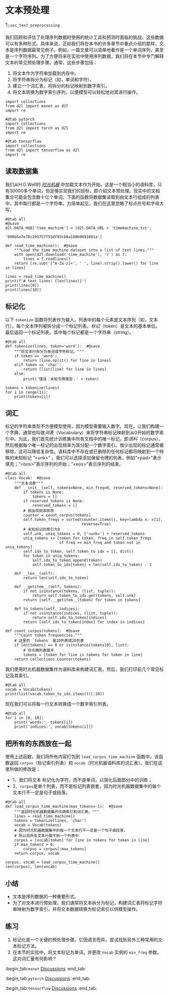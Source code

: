 # 文本预处理
:label:`sec_text_preprocessing`

我们回顾和评估了处理序列数据时使用的统计工具和预测时面临的挑战。这些数据可以有多种形式。具体来说，正如我们将在本书的许多章节中重点介绍的那样，文本是序列数据最常见例子。例如，一篇文章可以简单地看作是一个单词序列，甚至是一个字符序列。为了方便将来在实验中使用序列数据，我们将在本节中专门解释文本的常见预处理步骤。通常，这些步骤包括：

1. 将文本作为字符串加载到内存中。
1. 将字符串拆分为标记（如，单词和字符）。
1. 建立一个词汇表，将拆分的标记映射到数字索引。
1. 将文本转换为数字索引序列，以便模型可以轻松地对其进行操作。

```{.python .input}
import collections
from d2l import mxnet as d2l
import re
```



```{.python .input}
#@tab pytorch
import collections
from d2l import torch as d2l
import re
```



```{.python .input}
#@tab tensorflow
import collections
from d2l import tensorflow as d2l
import re
```

## 读取数据集

我们从H.G.Well的 [*时光机器*](http://www.gutenberg.org/ebooks/35) 中加载文本作为开始。这是一个相当小的语料库，只有30000多个单词，但足够实现我们的目标，即介绍文本预处理。现实中的文档集合可能会包含数十亿个单词。下面的函数将数据集读取到由文本行组成的列表中，其中每行都是一个字符串。为简单起见，我们在这里忽略了标点符号和字母大写。

```{.python .input}
#@tab all
#@save
d2l.DATA_HUB['time_machine'] = (d2l.DATA_URL + 'timemachine.txt',
                                '090b5e7e70c295757f55df93cb0a180b9691891a')

def read_time_machine():  #@save
    """Load the time machine dataset into a list of text lines."""
    with open(d2l.download('time_machine'), 'r') as f:
        lines = f.readlines()
    return [re.sub('[^A-Za-z]+', ' ', line).strip().lower() for line in lines]

lines = read_time_machine()
print(f'# text lines: {len(lines)}')
print(lines[0])
print(lines[10])
```

## 标记化

以下 `tokenize` 函数将列表作为输入，列表中的每个元素是文本序列（如，文本行）。每个文本序列被拆分成一个标记列表。*标记*（token）是文本的基本单位。最后返回一个标记列表，其中每个标记都是一个字符串（string）。

```{.python .input}
#@tab all
def tokenize(lines, token='word'):  #@save
    """将文本行拆分为单词或字符标记。"""
    if token == 'word':
        return [line.split() for line in lines]
    elif token == 'char':
        return [list(line) for line in lines]
    else:
        print('错误：未知令牌类型：' + token)

tokens = tokenize(lines)
for i in range(11):
    print(tokens[i])
```

## 词汇

标记的字符串类型不方便模型使用，因为模型需要输入数字。现在，让我们构建一个字典，通常也叫做*词表*（Vocabulary）来将字符串标记映射到从0开始的数字索引中。为此，我们首先统计训练集中所有文档中的唯一标记，即*语料*（corpus），然后根据每个唯一标记的出现频率为其分配一个数字索引。很少出现的标记通常被移除，这可以降低复杂性。语料库中不存在或已删除的任何标记都将映射到一个特殊的未知标记 “&lt;unk&gt;” 。我们可以选择添加保留令牌的列表，例如“&lt;pad&gt;”表示填充；“&lt;bos&gt;”表示序列的开始；“&lt;eos&gt;”表示序列的结束。

```{.python .input}
#@tab all
class Vocab:  #@save
    """文本词表"""
    def __init__(self, tokens=None, min_freq=0, reserved_tokens=None):
        if tokens is None:
            tokens = []
        if reserved_tokens is None:
            reserved_tokens = [] 
        # 按出现频率排序
        counter = count_corpus(tokens)
        self.token_freqs = sorted(counter.items(), key=lambda x: x[1],
                                  reverse=True)
        # 未知标记的索引为0
        self.unk, uniq_tokens = 0, ['<unk>'] + reserved_tokens
        uniq_tokens += [token for token, freq in self.token_freqs
                        if freq >= min_freq and token not in uniq_tokens]
        self.idx_to_token, self.token_to_idx = [], dict()
        for token in uniq_tokens:
            self.idx_to_token.append(token)
            self.token_to_idx[token] = len(self.idx_to_token) - 1

    def __len__(self):
        return len(self.idx_to_token)

    def __getitem__(self, tokens):
        if not isinstance(tokens, (list, tuple)):
            return self.token_to_idx.get(tokens, self.unk)
        return [self.__getitem__(token) for token in tokens]

    def to_tokens(self, indices):
        if not isinstance(indices, (list, tuple)):
            return self.idx_to_token[indices]
        return [self.idx_to_token[index] for index in indices]

def count_corpus(tokens):  #@save
    """Count token frequencies."""
    # 这里的 `tokens` 是1D列表或2D列表
    if len(tokens) == 0 or isinstance(tokens[0], list):
        # 将令牌列表展平
        tokens = [token for line in tokens for token in line]
    return collections.Counter(tokens)
```

我们使用时光机器数据集作为语料库来构建词汇表。然后，我们打印前几个常见标记及其索引。

```{.python .input}
#@tab all
vocab = Vocab(tokens)
print(list(vocab.token_to_idx.items())[:10])
```

现在我们可以将每一行文本转换成一个数字索引列表。

```{.python .input}
#@tab all
for i in [0, 10]:
    print('words:', tokens[i])
    print('indices:', vocab[tokens[i]])
```

## 把所有的东西放在一起

使用上述函数，我们将所有内容打包到 `load_corpus_time_machine` 函数中，该函数返回 `corpus`（标记索引列表）和 `vocab`（时光机器语料库的词汇表）。我们在这里所做的修改是：
- 1、我们将文本 标记化为字符，而不是单词，以简化后面部分中的训练；
- 2、`corpus`是单个列表，而不是标记列表嵌套，因为时光机器数据集中的每个文本行不一定是句子或段落。

```{.python .input}
#@tab all
def load_corpus_time_machine(max_tokens=-1):  #@save
    """返回时光机器数据集的令牌索引和词汇表。"""
    lines = read_time_machine()
    tokens = tokenize(lines, 'char')
    vocab = Vocab(tokens)
    # 因为时光机器数据集中的每一个文本行不一定是一个句子或段落，
    # 所以将所有文本行展平到一个列表中
    corpus = [vocab[token] for line in tokens for token in line]
    if max_tokens > 0:
        corpus = corpus[:max_tokens]
    return corpus, vocab

corpus, vocab = load_corpus_time_machine()
len(corpus), len(vocab)
```

## 小结

* 文本是序列数据的一种重要形式。
* 为了对文本进行预处理，我们通常将文本拆分为标记，构建词汇表将标记字符串映射为数字索引，并将文本数据转换为标记索引以供模型操作。

## 练习

1. 标记化是一个关键的预处理步骤。它因语言而异。尝试找到另外三种常用的文本标记方法。
1. 在本节的实验中，将文本标记为单词，并更改 `Vocab` 实例的 `min_freq` 参数。这对词汇量有何影响？

:begin_tab:`mxnet`
[Discussions](https://discuss.d2l.ai/t/2093)
:end_tab:

:begin_tab:`pytorch`
[Discussions](https://discuss.d2l.ai/t/2094)
:end_tab:

:begin_tab:`tensorflow`
[Discussions](https://discuss.d2l.ai/t/2095)
:end_tab: